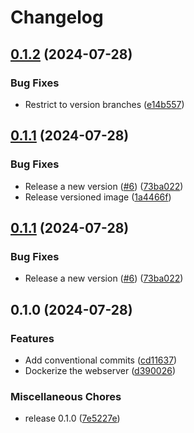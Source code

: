 # Changelog

## [0.1.2](https://github.com/johnjaredprater/web_server/compare/v0.1.1...v0.1.2) (2024-07-28)


### Bug Fixes

* Restrict to version branches ([e14b557](https://github.com/johnjaredprater/web_server/commit/e14b5575d4ca14cac1676c0829b52981f330c029))

## [0.1.1](https://github.com/johnjaredprater/web_server/compare/v0.1.0...v0.1.1) (2024-07-28)


### Bug Fixes

* Release a new version ([#6](https://github.com/johnjaredprater/web_server/issues/6)) ([73ba022](https://github.com/johnjaredprater/web_server/commit/73ba0229279c76a95be40ef56cbb27441936ed6a))
* Release versioned image ([1a4466f](https://github.com/johnjaredprater/web_server/commit/1a4466f0746ee26e6779f92261e630ed3b3d79ae))

## [0.1.1](https://github.com/johnjaredprater/web_server/compare/v0.1.0...v0.1.1) (2024-07-28)


### Bug Fixes

* Release a new version ([#6](https://github.com/johnjaredprater/web_server/issues/6)) ([73ba022](https://github.com/johnjaredprater/web_server/commit/73ba0229279c76a95be40ef56cbb27441936ed6a))

## 0.1.0 (2024-07-28)


### Features

* Add conventional commits ([cd11637](https://github.com/johnjaredprater/web_server/commit/cd11637dba608ebe7ad52cb6e1d7c885f127407e))
* Dockerize the webserver ([d390026](https://github.com/johnjaredprater/web_server/commit/d3900267ccd9d817ee4e4a61d5743d4e69228910))


### Miscellaneous Chores

* release 0.1.0 ([7e5227e](https://github.com/johnjaredprater/web_server/commit/7e5227ef30d109e906a57135ab1e57e710d76377))
